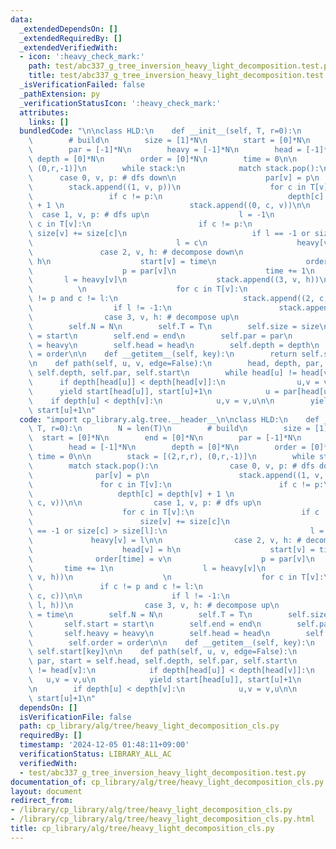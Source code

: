 ```yaml
---
data:
  _extendedDependsOn: []
  _extendedRequiredBy: []
  _extendedVerifiedWith:
  - icon: ':heavy_check_mark:'
    path: test/abc337_g_tree_inversion_heavy_light_decomposition.test.py
    title: test/abc337_g_tree_inversion_heavy_light_decomposition.test.py
  _isVerificationFailed: false
  _pathExtension: py
  _verificationStatusIcon: ':heavy_check_mark:'
  attributes:
    links: []
  bundledCode: "\n\nclass HLD:\n    def __init__(self, T, r=0):\n        N = len(T)\n\
    \        # build\n        size = [1]*N\n        start = [0]*N\n        end = [0]*N\n\
    \        par = [-1]*N\n        heavy = [-1]*N\n        head = [-1]*N\n       \
    \ depth = [0]*N\n        order = [0]*N\n        time = 0\n\n        stack = [(2,r,r),\
    \ (0,r,-1)]\n        while stack:\n            match stack.pop():\n          \
    \      case 0, v, p: # dfs down\n                    par[v] = p\n            \
    \        stack.append((1, v, p))\n                    for c in T[v]:\n       \
    \                 if c != p:\n                            depth[c] = depth[v]\
    \ + 1 \n                            stack.append((0, c, v))\n\n              \
    \  case 1, v, p: # dfs up\n                    l = -1\n                    for\
    \ c in T[v]:\n                        if c != p:\n                           \
    \ size[v] += size[c]\n                            if l == -1 or size[c] > size[l]:\n\
    \                                l = c\n                    heavy[v] = l\n\n \
    \               case 2, v, h: # decompose down\n                    head[v] =\
    \ h\n                    start[v] = time\n                    order[time] = v\n\
    \                    p = par[v]\n                    time += 1\n             \
    \       l = heavy[v]\n                    stack.append((3, v, h))\n          \
    \          \n                    for c in T[v]:\n                        if c\
    \ != p and c != l:\n                            stack.append((2, c, c))\n\n  \
    \                  if l != -1:\n                        stack.append((2, l, h))\n\
    \                case 3, v, h: # decompose up\n                    end[v] = time\n\
    \        self.N = N\n        self.T = T\n        self.size = size\n        self.start\
    \ = start\n        self.end = end\n        self.par = par\n        self.heavy\
    \ = heavy\n        self.head = head\n        self.depth = depth\n        self.order\
    \ = order\n\n    def __getitem__(self, key):\n        return self.start[key]\n\
    \n    def path(self, u, v, edge=False):\n        head, depth, par, start = self.head,\
    \ self.depth, self.par, self.start\n        while head[u] != head[v]:\n      \
    \      if depth[head[u]] < depth[head[v]]:\n                u,v = v,u\n      \
    \      yield start[head[u]], start[u]+1\n            u = par[head[u]]\n\n    \
    \    if depth[u] < depth[v]:\n            u,v = v,u\n\n        yield start[v]+edge,\
    \ start[u]+1\n"
  code: "import cp_library.alg.tree.__header__\n\nclass HLD:\n    def __init__(self,\
    \ T, r=0):\n        N = len(T)\n        # build\n        size = [1]*N\n      \
    \  start = [0]*N\n        end = [0]*N\n        par = [-1]*N\n        heavy = [-1]*N\n\
    \        head = [-1]*N\n        depth = [0]*N\n        order = [0]*N\n       \
    \ time = 0\n\n        stack = [(2,r,r), (0,r,-1)]\n        while stack:\n    \
    \        match stack.pop():\n                case 0, v, p: # dfs down\n      \
    \              par[v] = p\n                    stack.append((1, v, p))\n     \
    \               for c in T[v]:\n                        if c != p:\n         \
    \                   depth[c] = depth[v] + 1 \n                            stack.append((0,\
    \ c, v))\n\n                case 1, v, p: # dfs up\n                    l = -1\n\
    \                    for c in T[v]:\n                        if c != p:\n    \
    \                        size[v] += size[c]\n                            if l\
    \ == -1 or size[c] > size[l]:\n                                l = c\n       \
    \             heavy[v] = l\n\n                case 2, v, h: # decompose down\n\
    \                    head[v] = h\n                    start[v] = time\n      \
    \              order[time] = v\n                    p = par[v]\n             \
    \       time += 1\n                    l = heavy[v]\n                    stack.append((3,\
    \ v, h))\n                    \n                    for c in T[v]:\n         \
    \               if c != p and c != l:\n                            stack.append((2,\
    \ c, c))\n\n                    if l != -1:\n                        stack.append((2,\
    \ l, h))\n                case 3, v, h: # decompose up\n                    end[v]\
    \ = time\n        self.N = N\n        self.T = T\n        self.size = size\n \
    \       self.start = start\n        self.end = end\n        self.par = par\n \
    \       self.heavy = heavy\n        self.head = head\n        self.depth = depth\n\
    \        self.order = order\n\n    def __getitem__(self, key):\n        return\
    \ self.start[key]\n\n    def path(self, u, v, edge=False):\n        head, depth,\
    \ par, start = self.head, self.depth, self.par, self.start\n        while head[u]\
    \ != head[v]:\n            if depth[head[u]] < depth[head[v]]:\n             \
    \   u,v = v,u\n            yield start[head[u]], start[u]+1\n            u = par[head[u]]\n\
    \n        if depth[u] < depth[v]:\n            u,v = v,u\n\n        yield start[v]+edge,\
    \ start[u]+1\n"
  dependsOn: []
  isVerificationFile: false
  path: cp_library/alg/tree/heavy_light_decomposition_cls.py
  requiredBy: []
  timestamp: '2024-12-05 01:48:11+09:00'
  verificationStatus: LIBRARY_ALL_AC
  verifiedWith:
  - test/abc337_g_tree_inversion_heavy_light_decomposition.test.py
documentation_of: cp_library/alg/tree/heavy_light_decomposition_cls.py
layout: document
redirect_from:
- /library/cp_library/alg/tree/heavy_light_decomposition_cls.py
- /library/cp_library/alg/tree/heavy_light_decomposition_cls.py.html
title: cp_library/alg/tree/heavy_light_decomposition_cls.py
---
```


